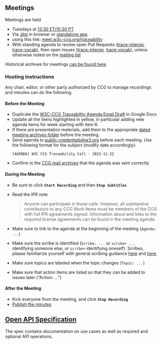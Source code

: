 
## Meetings

Meetings are held

- Tuesdays at [13:30 ET/10:30 PT](http://www.timebie.com/std/newyork.php?q=13.5)
- Via [Jitsi](https://github.com/jitsi) in browser or 
  [standalone app](https://github.com/jitsi/jitsi-meet-electron/releases) 
- using this link: [meet.w3c-ccg.org/traceability](https://meet.w3c-ccg.org/traceability)
- With standing agenda to review open Pull Requests 
  ([trace-interop](https://github.com/w3c-ccg/traceability-interop/pulls?q=is%3Apr+is%3Aopen+sort%3Aupdated-asc), 
  [trace-vocab](https://github.com/w3c-ccg/traceability-vocab/pulls?q=is%3Apr+is%3Aopen+sort%3Aupdated-asc)),
  then open Issues 
  ([trace-interop](https://github.com/w3c-ccg/traceability-interop/issues?q=is%3Aissue+is%3Aopen+sort%3Aupdated-asc), 
  [trace-vocab](https://github.com/w3c-ccg/traceability-vocab/issues?q=is%3Aissue+is%3Aopen+sort%3Aupdated-asc)), 
  unless otherwise noted on the [mailing list](https://lists.w3.org/Archives/Public/public-credentials/)

Historical archives for meetings [can be found here](https://github.com/w3c-ccg/meetings).

### Hosting instructions

Any chair, editor, or other party authorized by CCG to manage recordings and
minutes can do the following.

#### Before the Meeting

- Duplicate the 
  [W3C-CCG Traceability Agenda Email Draft](https://docs.google.com/document/d/1Se_PIZNhIzZrwVftbYi-Z3oEMXvucQ7jNjxzjMVWCm4/edit) 
  in Google Docs
- Update all the items highlighted in yellow, in particular adding new agenda 
  items for week starting with item 6.
- If there are presentation materials, add them to the appropriate 
  [dated meeting archives folder](https://github.com/w3c-ccg/meetings/) 
  before the meeting.
- Send agenda to public-credentials@w3.org before each meeting. Use the 
  following format for the subject (modify date accordingly):
  ```
  [AGENDA] W3C CCG Traceability Call - 2022-11-22
  ```
- Confirm in the 
  [CCG mail archives](https://lists.w3.org/Archives/Public/public-credentials/) 
  that the agenda was sent correctly

#### During the Meeting
- Be sure to click **`Start Recording`** and then **`Stop Subtitles`**
- Read the IPR note
  
  > Anyone can participate in these calls. However, all substantive contributors to any CCG Work Items must be members of the CCG with full IPR agreements signed. Information about and links to the required license agreements can be found in the meeting agenda.
  
- Make sure to link to the agenda at the beginning of the meeting (`Agenda: ...`)
- Make sure the scribe is identified (`Scribe: ...` or `scribe+ ...` 
  identifying someone else, or `scribe+` identifying oneself). Scribes, please 
  familiarize yourself with general scribing guidance 
  [here](https://www.w3.org/2008/04/scribe.html) and 
  [here](https://www.w3.org/2008/xmlsec/Group/Scribe-Instructions.html).
- Make sure topics are labeled when the topic changes (`Topic: ...`)
- Make sure that action items are listed so that they can be added to issues 
  later ("Action: ...")

#### After the Meeting
- Kick everyone from the meeting, and click **`Stop Recording`**
- [Publish the minutes](https://github.com/w3c-ccg/traceability-interop/tree/main/docs/weekly-minutes)

## [Open API Specification](https://w3c-ccg.github.io/traceability-interop/)

The spec contains documentation on use cases as well as required and optional 
API operations.
